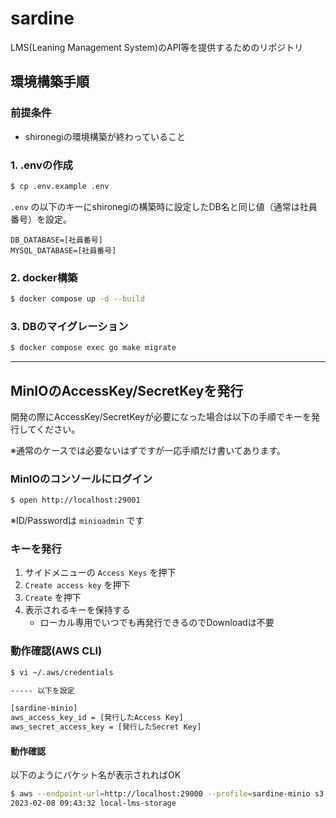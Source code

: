 # sardine

LMS(Leaning Management System)のAPI等を提供するためのリポジトリ

## 環境構築手順

### 前提条件

- shironegiの環境構築が終わっていること

### 1. .envの作成

```sh
$ cp .env.example .env
```

`.env` の以下のキーにshironegiの構築時に設定したDB名と同じ値（通常は社員番号）を設定。

```
DB_DATABASE=[社員番号]
MYSQL_DATABASE=[社員番号]
```

### 2. docker構築

```sh
$ docker compose up -d --build
```

### 3. DBのマイグレーション

```sh
$ docker compose exec go make migrate
```

---

## MinIOのAccessKey/SecretKeyを発行

開発の際にAccessKey/SecretKeyが必要になった場合は以下の手順でキーを発行してください。

※通常のケースでは必要ないはずですが一応手順だけ書いてあります。

### MinIOのコンソールにログイン

```sh
$ open http://localhost:29001
```

※ID/Passwordは `minioadmin` です

### キーを発行

1. サイドメニューの `Access Keys` を押下
2. `Create access key` を押下
3. `Create` を押下
4. 表示されるキーを保持する
   - ローカル専用でいつでも再発行できるのでDownloadは不要

### 動作確認(AWS CLI)

```sh
$ vi ~/.aws/credentials

----- 以下を設定

[sardine-minio]
aws_access_key_id = [発行したAccess Key]
aws_secret_access_key = [発行したSecret Key]
```

#### 動作確認

以下のようにバケット名が表示されればOK

```sh
$ aws --endpoint-url=http://localhost:29000 --profile=sardine-minio s3 ls
2023-02-08 09:43:32 local-lms-storage
```
